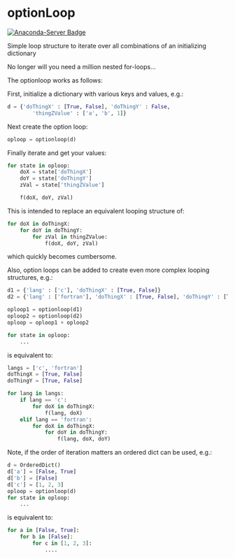 # optionLoop

[![Anaconda-Server Badge](https://anaconda.org/slackha/optionloop/badges/version.svg)](https://anaconda.org/slackha/optionloop)

Simple loop structure to iterate over all combinations of an initializing dictionary

No longer will you need a million nested for-loops...

The optionloop works as follows:

First, initialize a dictionary with various keys and values, e.g.:

```python
d = {'doThingX' : [True, False], 'doThingY' : False,
		'thingZValue' : ['a', 'b', 1]}
```

Next create the option loop:

```python
oploop = optionloop(d)
```

Finally iterate and get your values:

```python
for state in oploop:
	doX = state['doThingX']
	doY = state['doThingY']
	zVal = state['thingZValue']

	f(doX, doY, zVal)
```

This is intended to replace an equivalent looping structure of:

```python
for doX in doThingX:
	for doY in doThingY:
		for zVal in thingZValue:
			f(doX, doY, zVal)
```

which quickly becomes cumbersome.

Also, option loops can be added to create even more complex looping structures, e.g.:

```python
d1 = {'lang' : ['c'], 'doThingX' : [True, False]}
d2 = {'lang' : ['fortran'], 'doThingX' : [True, False], 'doThingY' : [True, False]}

oploop1 = optionloop(d1)
oploop2 = optionloop(d2)
oploop = oploop1 + oploop2

for state in oploop:
	...
```

is equivalent to:

```python
langs = ['c', 'fortran']
doThingX = [True, False]
doThingY = [True, False]

for lang in langs:
	if lang == 'c':
		for doX in doThingX:
			f(lang, doX)
	elif lang == 'fortran':
		for doX in doThingX:
			for doY in doThingY:
				f(lang, doX, doY)
```

Note, if the order of iteration matters an ordered dict can be used, e.g.:

```python
d = OrderedDict()
d['a'] = [False, True]
d['b'] = [False]
d['c'] = [1, 2, 3]
oploop = optionloop(d)
for state in oploop:
	...
```

is equivalent to:

```python
for a in [False, True]:
	for b in [False]:
		for c in [1, 2, 3]:
			....
```
